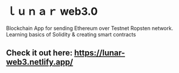 # ｌｕｎａｒ web3.0 
Blockchain App for sending Ethereum over Testnet Ropsten network. Learning basics of Solidity &amp; creating smart contracts
## Check it out here: https://lunar-web3.netlify.app/
